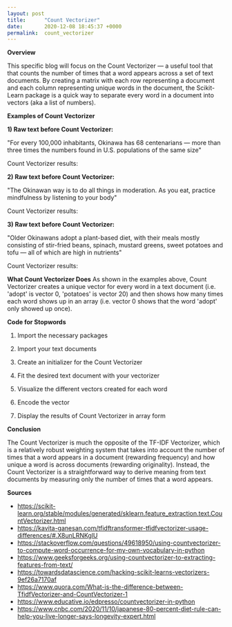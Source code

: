 ```yaml
---
layout: post
title:      "Count Vectorizer"
date:       2020-12-08 18:45:37 +0000
permalink:  count_vectorizer
---
```



**Overview**

This specific blog will focus on the Count Vectorizer — a useful tool that that counts the number of times that a word appears across a set of text documents. By creating a matrix with each row representing a document and each column representing unique words in the document, the Scikit-Learn package is a quick way to separate every word in a document into vectors (aka a list of numbers).

**Examples of Count Vectorizer**

**1) Raw text before Count Vectorizer:**

"For every 100,000 inhabitants, Okinawa has 68 centenarians — more than three times the numbers found in U.S. populations of the same size"

Count Vectorizer results:

 
**2) Raw text before Count Vectorizer:**

"The Okinawan way is to do all things in moderation. As you eat, practice mindfulness by listening to your body"

Count Vectorizer results:
 

**3) Raw text before Count Vectorizer:**

"Older Okinawans adopt a plant-based diet, with their meals mostly consisting of stir-fried beans, spinach, mustard greens, sweet potatoes and tofu — all of which are high in nutrients"

Count Vectorizer results:
 

**What Count Vectorizer Does**
As shown in the examples above, Count Vectorizer creates a unique vector for every word in a text document (i.e. 'adopt' is vector 0, 'potatoes' is vector 20) and then shows how many times each word shows up in an array (i.e. vector 0 shows that the word 'adopt' only showed up once). 

**Code for Stopwords**

1. Import the necessary packages

2. Import your text documents

3. Create an initializer for the Count Vectorizer

4. Fit the desired text document with your vectorizer
 
5. Visualize the different vectors created for each word

6. Encode the vector

7. Display the results of Count Vectorizer in array form

**Conclusion**

The Count Vectorizer is much the opposite of the TF-IDF Vectorizer, which is a relatively robust weighting system that takes into account the number of times that a word appears in a document (rewarding frequency) and how unique a word is across documents (rewarding originality). Instead, the Count Vectorizer is a straightforward way to derive meaning from text documents by measuring only the number of times that a word appears.

**Sources**
* https://scikit-learn.org/stable/modules/generated/sklearn.feature_extraction.text.CountVectorizer.html
* https://kavita-ganesan.com/tfidftransformer-tfidfvectorizer-usage-differences/#.X8unLRNKglU
* https://stackoverflow.com/questions/49618950/using-countvectorizer-to-compute-word-occurrence-for-my-own-vocabulary-in-python
* https://www.geeksforgeeks.org/using-countvectorizer-to-extracting-features-from-text/
* https://towardsdatascience.com/hacking-scikit-learns-vectorizers-9ef26a7170af
* https://www.quora.com/What-is-the-difference-between-TfidfVectorizer-and-CountVectorizer-1
* https://www.educative.io/edpresso/countvectorizer-in-python
* https://www.cnbc.com/2020/11/10/japanese-80-percent-diet-rule-can-help-you-live-longer-says-longevity-expert.html

